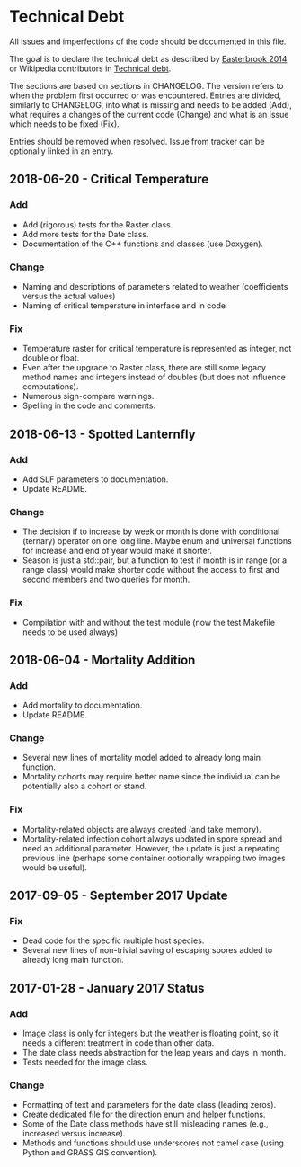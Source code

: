 # Technical Debt

All issues and imperfections of the code should be documented in this
file.

The goal is to declare the technical debt as described by
[Easterbrook 2014](http://doi.org/10.1038/ngeo2283) or Wikipedia
contributors in
[Technical debt](https://en.wikipedia.org/wiki/Technical_debt).

The sections are based on sections in CHANGELOG. The version refers to
when the problem first occurred or was encountered. Entries are divided,
similarly to CHANGELOG, into what is missing and needs to be added (Add),
what requires a changes of the current code (Change) and what is an
issue which needs to be fixed (Fix).

Entries should be removed when resolved. Issue from tracker can be
optionally linked in an entry.

## 2018-06-20 - Critical Temperature

### Add

- Add (rigorous) tests for the Raster class.
- Add more tests for the Date class.
- Documentation of the C++ functions and classes (use Doxygen).

### Change

- Naming and descriptions of parameters related to weather
  (coefficients versus the actual values)
- Naming of critical temperature in interface and in code

### Fix

- Temperature raster for critical temperature is represented as integer,
  not double or float.
- Even after the upgrade to Raster class, there are still some legacy
  method names and integers instead of doubles (but does not influence
  computations).
- Numerous sign-compare warnings.
- Spelling in the code and comments.

## 2018-06-13 - Spotted Lanternfly

### Add

- Add SLF parameters to documentation.
- Update README.

### Change

- The decision if to increase by week or month is done with conditional
  (ternary) operator on one long line. Maybe enum and universal
  functions for increase and end of year would make it shorter.
- Season is just a std::pair, but a function to test if month is in
  range (or a range class) would make shorter code without the access to
  first and second members and two queries for month.

### Fix

- Compilation with and without the test module (now the test Makefile
  needs to be used always)

## 2018-06-04 - Mortality Addition

### Add

- Add mortality to documentation.
- Update README.

### Change

- Several new lines of mortality model added to already long main
  function.
- Mortality cohorts may require better name since the individual can be
  potentially also a cohort or stand.

### Fix

- Mortality-related objects are always created (and take memory).
- Mortality-related infection cohort always updated in spore spread and
  need an additional parameter. However, the update is just a repeating
  previous line (perhaps some container optionally wrapping two images
  would be useful).

## 2017-09-05 - September 2017 Update

### Fix

- Dead code for the specific multiple host species.
- Several new lines of non-trivial saving of escaping spores added to
  already long main function.

## 2017-01-28 - January 2017 Status

### Add

- Image class is only for integers but the weather is floating point,
  so it needs a different treatment in code than other data.
- The date class needs abstraction for the leap years and days in month.
- Tests needed for the image class.

### Change

- Formatting of text and parameters for the date class (leading zeros).
- Create dedicated file for the direction enum and helper functions.
- Some of the Date class methods have still misleading names (e.g.,
  increased versus increase).
- Methods and functions should use underscores not camel case (using
  Python and GRASS GIS convention).
